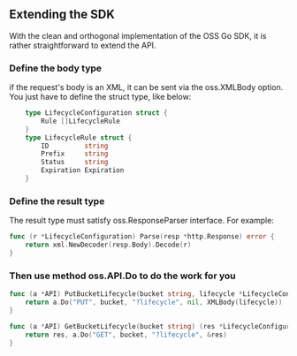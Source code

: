 Extending the SDK
-----------------

With the clean and orthogonal implementation of the OSS Go SDK, it is rather
straightforward to extend the API.

### Define the body type

if the request's body is an XML, it can be sent via the oss.XMLBody option. You
just have to define the struct type, like below:

```go
	type LifecycleConfiguration struct {
		Rule []LifecycleRule
	}
	type LifecycleRule struct {
		ID         string
		Prefix     string
		Status     string
		Expiration Expiration
	}
```

### Define the result type

The result type must satisfy oss.ResponseParser interface. For example:

```go
func (r *LifecycleConfiguration) Parse(resp *http.Response) error {
	return xml.NewDecoder(resp.Body).Decode(r)
}
```

### Then use method oss.API.Do to do the work for you

```go
func (a *API) PutBucketLifecycle(bucket string, lifecycle *LifecycleConfiguration) error {
	return a.Do("PUT", bucket, "?lifecycle", nil, XMLBody(lifecycle))
}

func (a *API) GetBucketLifecycle(bucket string) (res *LifecycleConfiguration, _ error) {
	return res, a.Do("GET", bucket, "?lifecycle", &res)
}
```

